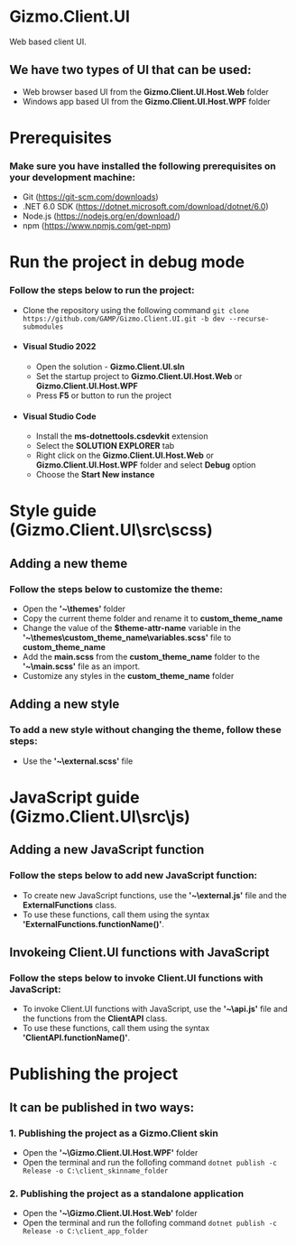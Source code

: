 # **Gizmo.Client.UI**

Web based client UI.

## We have two types of UI that can be used:

- Web browser based UI from the **Gizmo.Client.UI.Host.Web** folder
- Windows app based UI from the **Gizmo.Client.UI.Host.WPF** folder

# Prerequisites

### Make sure you have installed the following prerequisites on your development machine:

- Git (https://git-scm.com/downloads)
- .NET 6.0 SDK (https://dotnet.microsoft.com/download/dotnet/6.0)
- Node.js (https://nodejs.org/en/download/)
- npm (https://www.npmjs.com/get-npm)

# Run the project in debug mode

### Follow the steps below to run the project:

- Clone the repository using the following command `git clone https://github.com/GAMP/Gizmo.Client.UI.git -b dev --recurse-submodules`
- #### Visual Studio 2022
  - Open the solution - **Gizmo.Client.UI.sln**
  - Set the startup project to **Gizmo.Client.UI.Host.Web** or **Gizmo.Client.UI.Host.WPF**
  - Press **F5** or button to run the project
- #### Visual Studio Code
  - Install the **ms-dotnettools.csdevkit** extension
  - Select the **SOLUTION EXPLORER** tab
  - Right click on the **Gizmo.Client.UI.Host.Web** or **Gizmo.Client.UI.Host.WPF** folder and select **Debug** option
  - Choose the **Start New instance**

# Style guide (Gizmo.Client.UI\src\scss)

## Adding a new theme

### Follow the steps below to customize the theme:

- Open the **'~\themes'** folder
- Copy the current theme folder and rename it to **custom_theme_name**
- Change the value of the **$theme-attr-name** variable in the **'~\themes\custom_theme_name\variables.scss'** file to **custom_theme_name**
- Add the **main.scss** from the **custom_theme_name** folder to the **'~\main.scss'** file as an import.
- Customize any styles in the **custom_theme_name** folder

## Adding a new style

### To add a new style without changing the theme, follow these steps:

- Use the **'~\external.scss'** file

# JavaScript guide (Gizmo.Client.UI\src\js)

## Adding a new JavaScript function

### Follow the steps below to add new JavaScript function:

- To create new JavaScript functions, use the **'~\external.js'** file and the **ExternalFunctions** class.
- To use these functions, call them using the syntax **'ExternalFunctions.functionName()'**.

## Invokeing Client.UI functions with JavaScript

### Follow the steps below to invoke Client.UI functions with JavaScript:

- To invoke Client.UI functions with JavaScript, use the **'~\api.js'** file and the functions from the **ClientAPI** class.
- To use these functions, call them using the syntax **'ClientAPI.functionName()'**.

# Publishing the project

## It can be published in two ways:

### 1. Publishing the project as a Gizmo.Client skin

- Open the **'~\Gizmo.Client.UI.Host.WPF'** folder
- Open the terminal and run the follofing command `dotnet publish -c Release -o C:\client_skinname_folder`

### 2. Publishing the project as a standalone application

- Open the **'~\Gizmo.Client.UI.Host.Web'** folder
- Open the terminal and run the follofing command `dotnet publish -c Release -o C:\client_app_folder`
